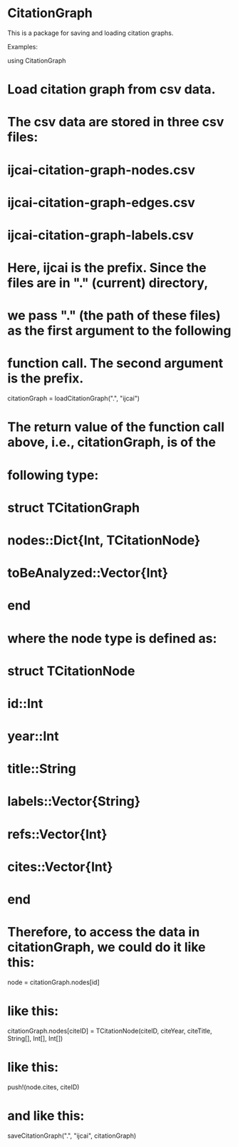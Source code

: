 # CitationGraph

This is a package for saving and loading citation graphs.

Examples:

using CitationGraph

# Load citation graph from csv data. 
# The csv data are stored in three csv files:
# ijcai-citation-graph-nodes.csv
# ijcai-citation-graph-edges.csv
# ijcai-citation-graph-labels.csv
# Here, ijcai is the prefix. Since the files are in "." (current) directory,
# we pass "." (the path of these files) as the first argument to the following
# function call. The second argument is the prefix.
citationGraph = loadCitationGraph(".", "ijcai")

# The return value of the function call above, i.e., citationGraph, is of the
# following type:
# 
# struct TCitationGraph
#     nodes::Dict{Int, TCitationNode}
#     toBeAnalyzed::Vector{Int}
# end
# 
# where the node type is defined as:
# 
# struct TCitationNode
#     id::Int
#     year::Int
#     title::String
#     labels::Vector{String}
#     refs::Vector{Int}
#     cites::Vector{Int}
# end
# 
# Therefore, to access the data in citationGraph, we could do it like this:
node = citationGraph.nodes[id]
# like this:
citationGraph.nodes[citeID] = TCitationNode(citeID, citeYear, citeTitle, String[], Int[], Int[])
# like this:
push!(node.cites, citeID)
# and like this:
saveCitationGraph(".", "ijcai", citationGraph)


